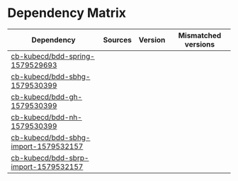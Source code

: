 # Dependency Matrix

Dependency | Sources | Version | Mismatched versions
---------- | ------- | ------- | -------------------
[cb-kubecd/bdd-spring-1579529693](https://github.com/cb-kubecd/bdd-spring-1579529693.git) |  | []() | 
[cb-kubecd/bdd-sbhg-1579530399](https://github.com/cb-kubecd/bdd-sbhg-1579530399.git) |  | []() | 
[cb-kubecd/bdd-gh-1579530399](https://github.com/cb-kubecd/bdd-gh-1579530399.git) |  | []() | 
[cb-kubecd/bdd-nh-1579530399](https://github.com/cb-kubecd/bdd-nh-1579530399.git) |  | []() | 
[cb-kubecd/bdd-sbhg-import-1579532157](https://github.com/cb-kubecd/bdd-sbhg-import-1579532157.git) |  | []() | 
[cb-kubecd/bdd-sbrp-import-1579532157](https://github.com/cb-kubecd/bdd-sbrp-import-1579532157.git) |  | []() | 
